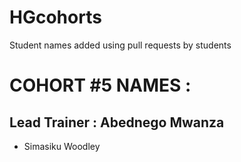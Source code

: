 # HGcohorts
Student names added using pull requests by students

# COHORT #5 NAMES :
## Lead Trainer : Abednego Mwanza
- Simasiku Woodley
